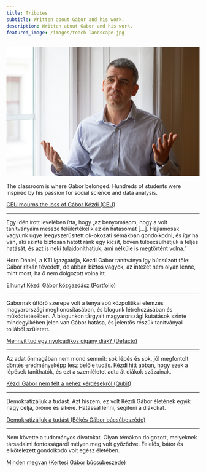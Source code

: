 ```yaml
---
title: Tributes
subtitle: Written about Gábor and his work.
description: Written about Gábor and his work.
featured_image: /images/teach-landscape.jpg
---
```


![](/images/teach-landscape.jpg)

The classroom is where Gábor belonged. Hundreds of students were inspired by his passion for social science and data analysis.

[CEU mourns the loss of Gábor Kézdi (CEU)](https://www.ceu.edu/article/2021-07-01/ceu-mourns-loss-gabor-kezdi)

<hr/>

Egy idén írott levelében írta, hogy „az benyomásom, hogy a volt tanítványaim messze felülértékelik az én hatásomat […]. Hajlamosak vagyunk ugye leegyszerűsített ok-okozati sémákban gondolkodni, és így ha van, aki szinte biztosan hatott ránk egy kicsit, bőven túlbecsülhetjük a teljes hatását, és azt is neki tulajdoníthatjuk, ami nélküle is megtörtént volna.”
 
Horn Dániel, a KTI igazgatója, Kézdi Gábor tanítványa így búcsúzott tőle: Gábor ritkán tévedett, de abban biztos vagyok, az intézet nem olyan lenne, mint most, ha ő nem dolgozott volna itt.

[Elhunyt Kézdi Gábor közgazdász (Portfolio)](https://www.portfolio.hu/gazdasag/20210702/elhunyt-kezdi-gabor-kozgazdasz-490896)

<hr/>

Gábornak úttörő szerepe volt a tényalapú közpolitikai elemzés magyarországi meghonosításában, és blogunk létrehozásában és működtetésében. A blogunkon tárgyalt magyarországi kutatások szinte mindegyikében jelen van Gábor hatása, és jelentős részük tanítványai tollából született.

[Mennyit tud egy nyolcadikos cigány diák? (Defacto)](https://blog.defacto.io/post/656209844877082624/mennyit-tud-egy-nyolcadikos-cig%C3%A1ny-di%C3%A1k)

<hr/>
Az adat önmagában nem mond semmit: sok lépés és sok, jól megfontolt döntés eredményeképp lesz belőle tudás. Kézdi hitt abban, hogy ezek a lépések taníthatók, és ezt a szemléletet adta át diákok százainak.

[Kézdi Gábor nem félt a nehéz kérdésekről (Qubit)](https://qubit.hu/2021/08/04/kezdi-gabor-az-iskolai-szegregacio-es-a-romak-elleni-diszkriminacio-kutatoja-nem-felt-a-nehez-kerdesektol)

<hr/>
Demokratizáljuk a tudást. Azt hiszem, ez volt Kézdi Gábor életének egyik nagy célja, öröme és sikere. Hatással lenni, segíteni a diákokat. 

[Demokratizáljuk a tudást (Békés Gábor búcsúbeszéde)](/tribute/01-bekes)

<hr/>
Nem követte a tudományos divatokat. Olyan témákon dolgozott, melyeknek társadalmi fontosságáról mélyen meg volt győződve. Felelős, bátor és elkötelezett gondolkodó volt egész életében.

[Minden megvan (Kertesi Gábor búcsúbeszéde)](/tribute/02-kertesi)